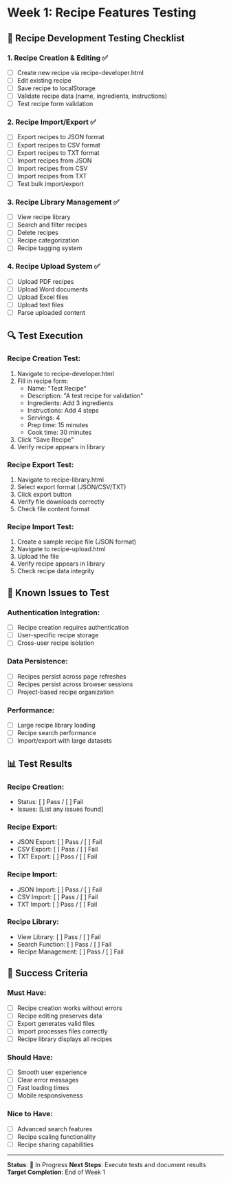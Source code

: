 # Week 1: Recipe Features Testing

## 🧪 **Recipe Development Testing Checklist**

### **1. Recipe Creation & Editing** ✅
- [ ] Create new recipe via recipe-developer.html
- [ ] Edit existing recipe
- [ ] Save recipe to localStorage
- [ ] Validate recipe data (name, ingredients, instructions)
- [ ] Test recipe form validation

### **2. Recipe Import/Export** ✅
- [ ] Export recipes to JSON format
- [ ] Export recipes to CSV format  
- [ ] Export recipes to TXT format
- [ ] Import recipes from JSON
- [ ] Import recipes from CSV
- [ ] Import recipes from TXT
- [ ] Test bulk import/export

### **3. Recipe Library Management** ✅
- [ ] View recipe library
- [ ] Search and filter recipes
- [ ] Delete recipes
- [ ] Recipe categorization
- [ ] Recipe tagging system

### **4. Recipe Upload System** ✅
- [ ] Upload PDF recipes
- [ ] Upload Word documents
- [ ] Upload Excel files
- [ ] Upload text files
- [ ] Parse uploaded content

## 🔍 **Test Execution**

### **Recipe Creation Test:**
1. Navigate to recipe-developer.html
2. Fill in recipe form:
   - Name: "Test Recipe"
   - Description: "A test recipe for validation"
   - Ingredients: Add 3 ingredients
   - Instructions: Add 4 steps
   - Servings: 4
   - Prep time: 15 minutes
   - Cook time: 30 minutes
3. Click "Save Recipe"
4. Verify recipe appears in library

### **Recipe Export Test:**
1. Navigate to recipe-library.html
2. Select export format (JSON/CSV/TXT)
3. Click export button
4. Verify file downloads correctly
5. Check file content format

### **Recipe Import Test:**
1. Create a sample recipe file (JSON format)
2. Navigate to recipe-upload.html
3. Upload the file
4. Verify recipe appears in library
5. Check recipe data integrity

## 🚨 **Known Issues to Test**

### **Authentication Integration:**
- [ ] Recipe creation requires authentication
- [ ] User-specific recipe storage
- [ ] Cross-user recipe isolation

### **Data Persistence:**
- [ ] Recipes persist across page refreshes
- [ ] Recipes persist across browser sessions
- [ ] Project-based recipe organization

### **Performance:**
- [ ] Large recipe library loading
- [ ] Recipe search performance
- [ ] Import/export with large datasets

## 📊 **Test Results**

### **Recipe Creation:**
- Status: [ ] Pass / [ ] Fail
- Issues: [List any issues found]

### **Recipe Export:**
- JSON Export: [ ] Pass / [ ] Fail
- CSV Export: [ ] Pass / [ ] Fail  
- TXT Export: [ ] Pass / [ ] Fail

### **Recipe Import:**
- JSON Import: [ ] Pass / [ ] Fail
- CSV Import: [ ] Pass / [ ] Fail
- TXT Import: [ ] Pass / [ ] Fail

### **Recipe Library:**
- View Library: [ ] Pass / [ ] Fail
- Search Function: [ ] Pass / [ ] Fail
- Recipe Management: [ ] Pass / [ ] Fail

## 🎯 **Success Criteria**

### **Must Have:**
- [ ] Recipe creation works without errors
- [ ] Recipe editing preserves data
- [ ] Export generates valid files
- [ ] Import processes files correctly
- [ ] Recipe library displays all recipes

### **Should Have:**
- [ ] Smooth user experience
- [ ] Clear error messages
- [ ] Fast loading times
- [ ] Mobile responsiveness

### **Nice to Have:**
- [ ] Advanced search features
- [ ] Recipe scaling functionality
- [ ] Recipe sharing capabilities

---

**Status**: 🔄 In Progress
**Next Steps**: Execute tests and document results
**Target Completion**: End of Week 1
